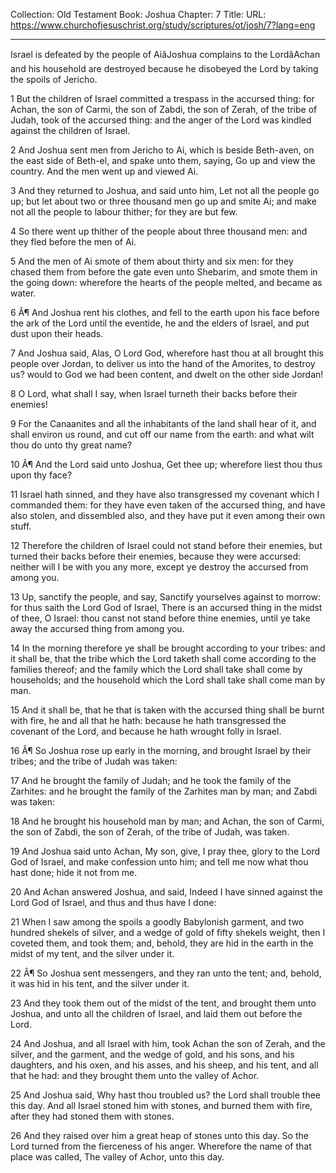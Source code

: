 Collection: Old Testament
Book: Joshua
Chapter: 7
Title: 
URL: https://www.churchofjesuschrist.org/study/scriptures/ot/josh/7?lang=eng

---

Israel is defeated by the people of AiâJoshua complains to the LordâAchan and his household are destroyed because he disobeyed the Lord by taking the spoils of Jericho.

1 But the children of Israel committed a trespass in the accursed thing: for Achan, the son of Carmi, the son of Zabdi, the son of Zerah, of the tribe of Judah, took of the accursed thing: and the anger of the Lord was kindled against the children of Israel.

2 And Joshua sent men from Jericho to Ai, which is beside Beth-aven, on the east side of Beth-el, and spake unto them, saying, Go up and view the country. And the men went up and viewed Ai.

3 And they returned to Joshua, and said unto him, Let not all the people go up; but let about two or three thousand men go up and smite Ai; and make not all the people to labour thither; for they are but few.

4 So there went up thither of the people about three thousand men: and they fled before the men of Ai.

5 And the men of Ai smote of them about thirty and six men: for they chased them from before the gate even unto Shebarim, and smote them in the going down: wherefore the hearts of the people melted, and became as water.

6 Â¶ And Joshua rent his clothes, and fell to the earth upon his face before the ark of the Lord until the eventide, he and the elders of Israel, and put dust upon their heads.

7 And Joshua said, Alas, O Lord God, wherefore hast thou at all brought this people over Jordan, to deliver us into the hand of the Amorites, to destroy us? would to God we had been content, and dwelt on the other side Jordan!

8 O Lord, what shall I say, when Israel turneth their backs before their enemies!

9 For the Canaanites and all the inhabitants of the land shall hear of it, and shall environ us round, and cut off our name from the earth: and what wilt thou do unto thy great name?

10 Â¶ And the Lord said unto Joshua, Get thee up; wherefore liest thou thus upon thy face?

11 Israel hath sinned, and they have also transgressed my covenant which I commanded them: for they have even taken of the accursed thing, and have also stolen, and dissembled also, and they have put it even among their own stuff.

12 Therefore the children of Israel could not stand before their enemies, but turned their backs before their enemies, because they were accursed: neither will I be with you any more, except ye destroy the accursed from among you.

13 Up, sanctify the people, and say, Sanctify yourselves against to morrow: for thus saith the Lord God of Israel, There is an accursed thing in the midst of thee, O Israel: thou canst not stand before thine enemies, until ye take away the accursed thing from among you.

14 In the morning therefore ye shall be brought according to your tribes: and it shall be, that the tribe which the Lord taketh shall come according to the families thereof; and the family which the Lord shall take shall come by households; and the household which the Lord shall take shall come man by man.

15 And it shall be, that he that is taken with the accursed thing shall be burnt with fire, he and all that he hath: because he hath transgressed the covenant of the Lord, and because he hath wrought folly in Israel.

16 Â¶ So Joshua rose up early in the morning, and brought Israel by their tribes; and the tribe of Judah was taken:

17 And he brought the family of Judah; and he took the family of the Zarhites: and he brought the family of the Zarhites man by man; and Zabdi was taken:

18 And he brought his household man by man; and Achan, the son of Carmi, the son of Zabdi, the son of Zerah, of the tribe of Judah, was taken.

19 And Joshua said unto Achan, My son, give, I pray thee, glory to the Lord God of Israel, and make confession unto him; and tell me now what thou hast done; hide it not from me.

20 And Achan answered Joshua, and said, Indeed I have sinned against the Lord God of Israel, and thus and thus have I done:

21 When I saw among the spoils a goodly Babylonish garment, and two hundred shekels of silver, and a wedge of gold of fifty shekels weight, then I coveted them, and took them; and, behold, they are hid in the earth in the midst of my tent, and the silver under it.

22 Â¶ So Joshua sent messengers, and they ran unto the tent; and, behold, it was hid in his tent, and the silver under it.

23 And they took them out of the midst of the tent, and brought them unto Joshua, and unto all the children of Israel, and laid them out before the Lord.

24 And Joshua, and all Israel with him, took Achan the son of Zerah, and the silver, and the garment, and the wedge of gold, and his sons, and his daughters, and his oxen, and his asses, and his sheep, and his tent, and all that he had: and they brought them unto the valley of Achor.

25 And Joshua said, Why hast thou troubled us? the Lord shall trouble thee this day. And all Israel stoned him with stones, and burned them with fire, after they had stoned them with stones.

26 And they raised over him a great heap of stones unto this day. So the Lord turned from the fierceness of his anger. Wherefore the name of that place was called, The valley of Achor, unto this day.
